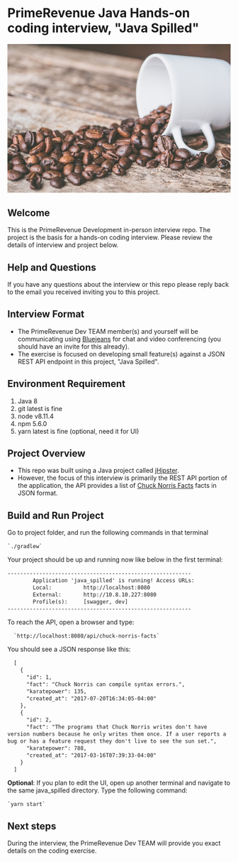 # PrimeRevenue Java Hands-on coding interview, "Java Spilled"

![Spilled Java](./java_spilled.jpg)

## Welcome

This is the PrimeRevenue Development in-person interview repo. The project
is the basis for a hands-on coding interview. Please review the details of
interview and project below.

## Help and Questions

If you have any questions about the interview or this repo please reply back to the email you received inviting you to this project.

## Interview Format

* The PrimeRevenue Dev TEAM member(s) and yourself will be communicating using
[Bluejeans](https://bluejeans.com) for chat and video conferencing (you should
have an invite for this already).
* The exercise is focused on developing small feature(s) against a JSON REST API endpoint in this project, "Java Spilled".

## Environment Requirement
1. Java 8
2. git latest is fine
3. node v8.11.4
4. npm 5.6.0
5. yarn latest is fine (optional, need it for UI) 

## Project Overview

* This repo was built using a Java project called [jHipster](http://www.jhipster.tech/).
* However, the focus of this interview is primarily the REST API portion of the application, the API provides a list of [Chuck Norris Facts](https://en.wikipedia.org/wiki/Chuck_Norris) facts in JSON format.


## Build and Run Project
Go to project folder, and run the following commands in that terminal

    `./gradlew`
    
Your project should be up and running now like below in the first terminal:

```
----------------------------------------------------------
        Application 'java_spilled' is running! Access URLs:
        Local:          http://localhost:8080
        External:       http://10.8.10.227:8080
        Profile(s):     [swagger, dev]
----------------------------------------------------------
```


To reach the API, open a browser and type:

      `http://localhost:8080/api/chuck-norris-facts`

You should see a JSON response like this:
  
```
  [
    {
      "id": 1,
      "fact": "Chuck Norris can compile syntax errors.",
      "karatepower": 135,
      "created_at": "2017-07-20T16:34:05-04:00"
    },
    {
      "id": 2,
      "fact": "The programs that Chuck Norris writes don't have version numbers because he only writes them once. If a user reports a bug or has a feature request they don't live to see the sun set.",
      "karatepower": 788,
      "created_at": "2017-03-16T07:39:33-04:00"
    }
  ]
```

**Optional**: If you plan to edit the UI, open up another terminal and navigate to the same java_spilled directory. Type the following command:

    `yarn start`

## Next steps

During the interview, the PrimeRevenue Dev TEAM will provide you exact details on the coding exercise.



